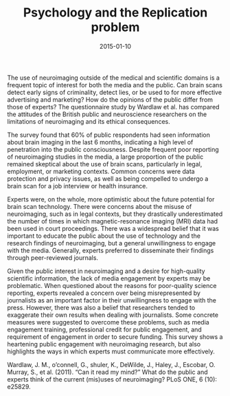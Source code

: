 ﻿---
layout: post
title: "Psychology and the Replication problem"
date: 2015-01-10
---
The use of neuroimaging outside of the medical and scientific domains is a frequent topic of interest for both the media and the public. Can brain scans detect early signs of criminality, detect lies, or be used to for more effective advertising and marketing? How do the opinions of the public differ from those of experts? The questionnaire study by Wardlaw et al. has compared the attitudes of the British public and neuroscience researchers on the limitations of neuroimaging and its ethical consequences.

The survey found that 60% of public respondents had seen information about brain imaging in the last 6 months, 
indicating a high level of penetration into the public consciousness. Despite frequent poor reporting of neuroimaging studies in the media, a large proportion of the public remained skeptical about the use of brain scans, particularly in legal, employment, or marketing contexts. Common concerns were data protection and privacy issues, as well as being compelled to undergo a brain scan for a job interview or health insurance.

Experts were, on the whole, more optimistic about the future potential for brain scan technology. There were concerns about the misuse of neuroimaging, such as in legal contexts, but they drastically underestimated the number of times in which magnetic-resonance imaging (MRI) data had been used in court proceedings. There was a widespread belief that it was important to educate the public about the use of technology and the research findings of neuroimaging, but a general unwillingness to engage with the media. Generally, experts preferred to disseminate their findings through peer-reviewed journals.

Given the public interest in neuroimaging and a desire for high-quality scientific information, the lack of media engagement by experts may be problematic. When questioned about the reasons for poor-quality science reporting, experts revealed a concern over being misrepresented by journalists as an important factor in their unwillingness to engage with the press. However, there was also a belief that researchers tended to exaggerate their own results when dealing with journalists. Some concrete measures were suggested to overcome these problems, such as media engagement training, professional credit for public engagement, and requirement of engagement in order to secure funding. This survey shows a heartening public engagement with neuroimaging research, but also highlights the ways in which experts must communicate more effectively.


Wardlaw, J. M., o’connell, G., shuler, K., DeWilde, J., Haley, J., Escobar, O. Murray, S., et al. (2011).  “Can it read my mind?” What do the public and experts think of the current (mis)uses of neuroimaging? PLoS ONE, 6 (10): e25829.
